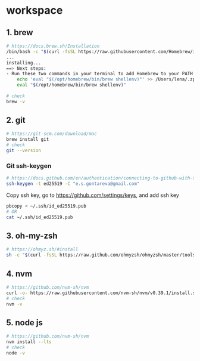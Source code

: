 # workspace

## 1. brew
```sh
# https://docs.brew.sh/Installation
/bin/bash -c "$(curl -fsSL https://raw.githubusercontent.com/Homebrew/install/master/install.sh)"
...
installing...
==> Next steps:
- Run these two commands in your terminal to add Homebrew to your PATH:
    echo 'eval "$(/opt/homebrew/bin/brew shellenv)"' >> /Users/lena/.zprofile
    eval "$(/opt/homebrew/bin/brew shellenv)"
    
# check
brew -v
```

## 2. git
```sh
# https://git-scm.com/download/mac
brew install git
# check
git --version
```

### Git ssh-keygen
```sh
# https://docs.github.com/en/authentication/connecting-to-github-with-ssh/generating-a-new-ssh-key-and-adding-it-to-the-ssh-agent
ssh-keygen -t ed25519 -C "e.s.gontareva@gmail.com"
```
Copy ssh key, go to https://github.com/settings/keys, and add ssh key
```sh
pbcopy < ~/.ssh/id_ed25519.pub
# OR
cat ~/.ssh/id_ed25519.pub
```

## 3. oh-my-zsh
```sh
# https://ohmyz.sh/#install
sh -c "$(curl -fsSL https://raw.github.com/ohmyzsh/ohmyzsh/master/tools/install.sh)"
```

## 4. nvm
```sh
# https://github.com/nvm-sh/nvm
curl -o- https://raw.githubusercontent.com/nvm-sh/nvm/v0.39.1/install.sh | bash
# check
nvm -v
```

## 5. node js
```sh
# https://github.com/nvm-sh/nvm
nvm install --lts
# check
node -v
```

